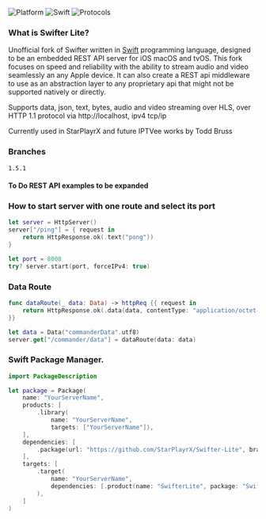 ![Platform](https://img.shields.io/badge/Platform-iOS%20macOS%20tvOS-4BC51D.svg?style=flat)
![Swift](https://img.shields.io/badge/Swift-5.1-4BC51D.svg?style=flat)
![Protocols](https://img.shields.io/badge/Protocols-HTTP%201.1-4BC51D.svg?style=flat)


### What is Swifter Lite?

Unofficial fork of Swifter written in [Swift](https://developer.apple.com/swift/) programming language, designed to be an embedded REST API server for iOS macOS and tvOS. This fork focuses on speed and reliability with the ability to stream audio and video seamlessly an any Apple device. It can also create a REST api middleware to use as an abstraction layer to any proprietary api that might not be supported natively or directly.

Supports data, json, text, bytes, audio and video streaming over HLS, over HTTP 1.1 protocol via http://localhost, ipv4 tcp/ip

Currently used in StarPlayrX and future IPTVee works by Todd Bruss

### Branches
`1.5.1`

#### To Do REST API examples to be expanded

### How to start server with one route and select its port
```swift
let server = HttpServer()
server["/ping"] = { request in
    return HttpResponse.ok(.text("pong"))
}

let port = 8008
try? server.start(port, forceIPv4: true)
```

### Data Route
```swift
func dataRoute(_ data: Data) -> httpReq {{ request in
    return HttpResponse.ok(.data(data, contentType: "application/octet-stream"))
}}

let data = Data("commanderData".utf8)
server.get["/commander/data"] = dataRoute(data: data)
```

### Swift Package Manager.
```swift
import PackageDescription

let package = Package(
    name: "YourServerName",
    products: [
        .library(
            name: "YourServerName",
            targets: ["YourServerName"]),
    ],
    dependencies: [
        .package(url: "https://github.com/StarPlayrX/Swifter-Lite", branch: "1.5.1")
    ],
    targets: [
        .target(
            name: "YourServerName",
            dependencies: [.product(name: "SwifterLite", package: "Swifter-Lite")]
        ),
    ]
)
```
